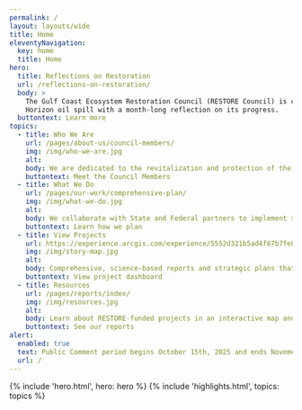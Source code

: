 ```yaml
---
permalink: /
layout: layouts/wide
title: Home
eleventyNavigation:
  key: home
  title: Home
hero:
  title: Reflections on Restoration
  url: /reflections-on-restoration/
  body: >
    The Gulf Coast Ecosystem Restoration Council (RESTORE Council) is commemorating 15 years since the Deepwater 
    Horizon oil spill with a month-long reflection on its progress.
  buttontext: Learn more
topics:
  - title: Who We Are
    url: /pages/about-us/council-members/
    img: /img/who-we-are.jpg
    alt:
    body: We are dedicated to the revitalization and protection of the natural and economic resources of the Gulf Coast.
    buttontext: Meet the Council Members
  - title: What We Do
    url: /pages/our-work/comprehensive-plan/
    img: /img/what-we-do.jpg
    alt:
    body: We collaborate with State and Federal partners to implement science-based projects that restore critical habitats, improve water quality, and enhance coastal resilience across the Gulf Coast.
    buttontext: Learn how we plan
  - title: View Projects
    url: https://experience.arcgis.com/experience/5552d321b5ad4f67b7fe8d23cbc24676
    img: /img/story-map.jpg
    alt:
    body: Comprehensive, science-based reports and strategic plans that outline restoration goals, project funding allocations, and progress assessments for ecosystem recovery along the Gulf Coast.
    buttontext: View project dashboard
  - title: Resources
    url: /pages/reports/index/
    img: /img/resources.jpg
    alt:
    body: Learn about RESTORE-funded projects in an interactive map and dashboard.
    buttontext: See our reports
alert:
  enabled: true
  text: Public Comment period begins October 15th, 2025 and ends Novemeber 15th, 2025.
  url: /
---
```


{% include 'hero.html', hero: hero %}
{% include 'highlights.html', topics: topics %}
